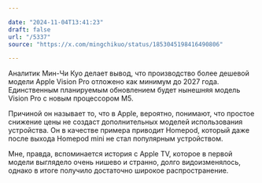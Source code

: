 ```yaml
---

date: "2024-11-04T13:41:23"
draft: false
url: "/5337"
source: "https://x.com/mingchikuo/status/1853045198416490806"

---
```

Аналитик Мин-Чи Куо делает вывод, что производство более дешевой модели Apple Vision Pro отложено как минимум до 2027 года. Единственным планируемым обновлением будет нынешняя модель Vision Pro с новым процессором M5. 

Причиной он называет то, что в Apple, вероятно, понимают, что простое снижение цены не создаст дополнительных моделей использования устройства. Он в качестве примера приводит Homepod, который даже после выхода Homepod mini не стал популярным устройством. 

Мне, правда, вспоминается история с Apple TV, которое в первой модели выглядело очень нишево и странно, долго видоизменялось, однако в итоге получило достаточно широкое распространение.

